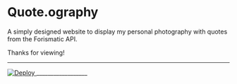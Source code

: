 Quote.ography
=============
   
A simply designed website to display my personal photography with quotes from the Forismatic API. 
   
Thanks for viewing!
     
__________________
<a href="http://quoteography.herokuapp.com/index.html">
  <img src="https://www.herokucdn.com/deploy/button.svg" alt="Deploy">
</a>
__________________
